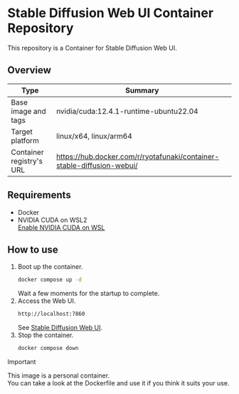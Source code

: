 # Stable Diffusion Web UI Container Repository

This repository is a Container for Stable Diffusion Web UI.

## Overview

| Type | Summary |
| --- | --- |
| Base image and tags | nvidia/cuda:12.4.1-runtime-ubuntu22.04 |
| Target platform | linux/x64, linux/arm64 |
| Container registry's URL | https://hub.docker.com/r/ryotafunaki/container-stable-diffusion-webui/ |

## Requirements

- Docker
- NVIDIA CUDA on WSL2  
  [Enable NVIDIA CUDA on WSL](https://learn.microsoft.com/ja-jp/windows/ai/directml/gpu-cuda-in-wsl)

## How to use

1. Boot up the container.
    ```bash
    docker compose up -d
    ```
    Wait a few moments for the startup to complete.
1. Access the Web UI.
    ```bash
    http://localhost:7860
    ```
    See [Stable Diffusion Web UI](https://github.com/AUTOMATIC1111/stable-diffusion-webui).
1. Stop the container.
    ```bash
    docker compose down
    ```

> [!IMPORTANT]  
> This image is a personal container.  
> You can take a look at the Dockerfile and use it if you think it suits your use.

